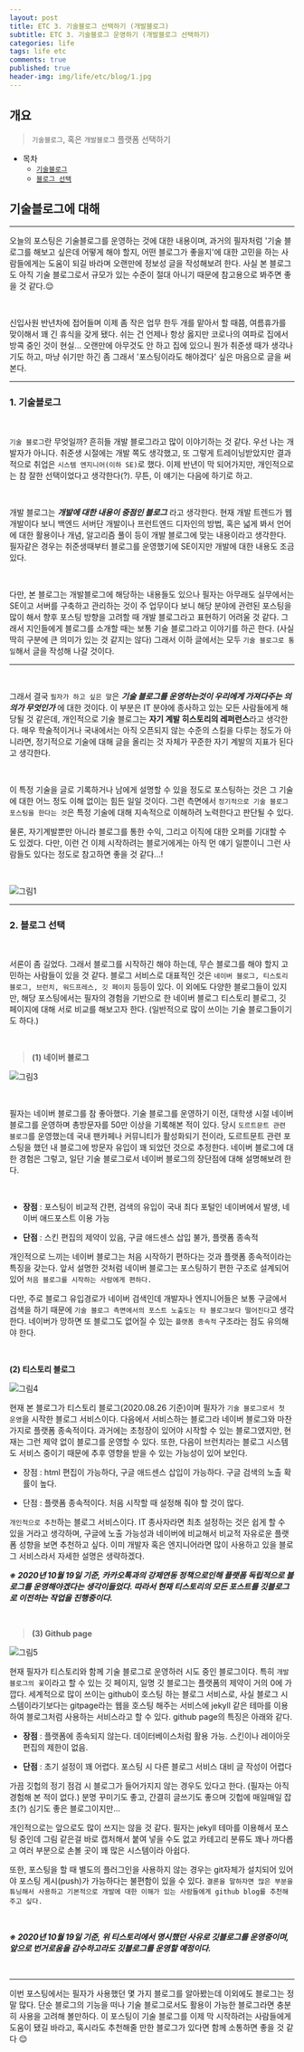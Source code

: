 ```yaml
---
layout: post
title: ETC 3. 기술블로그 선택하기 (개발블로그)
subtitle: ETC 3. 기술블로그 운영하기 (개발블로그 선택하기)
categories: life
tags: life etc
comments: true
published: true
header-img: img/life/etc/blog/1.jpg
---
```


## 개요
> `기술블로그`, 혹은 `개발블로그` 플랫폼 선택하기
  
- 목차
	- [`기술블로그`](#1-기술블로그)
	- [`블로그 선택`](#2-블로그-선택)
  
## 기술블로그에 대해
---
오늘의 포스팅은 기술블로그를 운영하는 것에 대한 내용이며, 과거의 필자처럼 '기술 블로그를 해보고 싶은데 어떻게 해야 할지, 어떤 블로그가 좋을지'에 대한 고민을 하는 사람들에게는 도움이 되길 바라며 오랜만에 정보성 글을 작성해보려 한다. 사실 본 블로그도 아직 기술 블로그로서 규모가 있는 수준이 절대 아니기 때문에 참고용으로 봐주면 좋을 것 같다.😌

<br>





신입사원 반년차에 접어들며 이제 좀 작은 업무 한두 개를 맡아서 할 때쯤, 여름휴가를 맞이해서 꽤 긴 휴식을 갖게 됐다. 쉬는 건 언제나 항상 옳지만 코로나의 여파로 집에서 방콕 중인 것이 현실... 오랜만에 아무것도 안 하고 집에 있으니 뭔가 취준생 때가 생각나기도 하고, 마냥 쉬기만 하긴 좀 그래서 '포스팅이라도 해야겠다' 싶은 마음으로 글을 써본다.

---

### **1\. 기술블로그**

<br>

`기술 블로그`란 무엇일까? 흔히들 개발 블로그라고 많이 이야기하는 것 같다. 우선 나는 개발자가 아니다. 취준생 시절에는 개발 쪽도 생각했고, 또 그렇게 트레이닝받았지만 결과적으로 취업은 `시스템 엔지니어(이하 SE)`로 했다. 이제 반년이 막 되어가지만, 개인적으로는 참 잘한 선택이었다고 생각한다(?).  무튼, 이 얘기는 다음에 하기로 하고.

<br>

개발 블로그는 _**개발에 대한 내용이 중점인 블로그**_ 라고 생각한다. 현재 개발 트렌드가 웹 개발이다 보니 백엔드 서버단 개발이나 프런트엔드 디자인의 방법, 혹은 넓게 봐서 언어에 대한 활용이나 개념, 알고리즘 풀이 등이 개발 블로그에 맞는 내용이라고 생각한다. 필자같은 경우는 취준생때부터 블로그를 운영했기에 SE이지만 개발에 대한 내용도 조금 있다.

<br>

다만, 본 블로그는 개발블로그에 해당하는 내용들도 있으나 필자는 아무래도 실무에서는 SE이고 서버를 구축하고 관리하는 것이 주 업무이다 보니 해당 분야에 관련된 포스팅을 많이 해서 향후 포스팅 방향을 고려할 때 개발 블로그라고 표현하기 어려울 것 같다. 그래서 지인들에게 블로그를 소개할 때는 보통 기술 블로그라고 이야기를 하곤 한다. (사실 딱히 구분에 큰 의미가 있는 것 같지는 않다) 그래서 이하 글에서는 모두 `기술 블로그로 통일`해서 글을 작성해 나갈 것이다.

---

<br>

그래서 결국 `필자가 하고 싶은 말`은 _**기술 블로그를 운영하는것이 우리에게 가져다주는 의의가 무엇인가**_ 에 대한 것이다. 이 부분은 IT 분야에 종사하고 있는 모든 사람들에게 해당될 것 같은데, 개인적으로 기술 블로그는 **자기 계발 히스토리의 레퍼런스**라고 생각한다. 매우 학술적이거나 국내에서는 아직 오픈되지 않는 수준의 스킬을 다루는 정도가 아니라면, 정기적으로 기술에 대해 글을 올리는 것 자체가 꾸준한 자기 계발의 지표가 된다고 생각한다.

<br>

이 특정 기술을 글로 기록하거나 남에게 설명할 수 있을 정도로 포스팅하는 것은 그 기술에 대한 어느 정도 이해 없이는 힘든 일일 것이다. 그런 측면에서 `정기적으로 기술 블로그 포스팅을 한다는 것`은 특정 기술에 대해 지속적으로 이해하려 노력한다고 판단될 수 있다.

물론, 자기계발뿐만 아니라 블로그를 통한 수익, 그리고 이직에 대한 오퍼를 기대할 수 도 있겠다. 다만, 이런 건 이제 시작하려는 블로거에게는 아직 먼 얘기 일뿐이니 그런 사람들도 있다는 정도로 참고하면 좋을 것 같다...!

<br>

![그림1](https://cdn.jsdelivr.net/gh/zunoxi/zunoxi.github.io/assets/img/life/etc/blog/2.jpg)


---

### **2\. 블로그 선택**

<br>

서론이 좀 길었다. 그래서 블로그를 시작하긴 해야 하는데, 무슨 블로그를 해야 할지 고민하는 사람들이 있을 것 같다. 블로그 서비스로 대표적인 것은 `네이버 블로그, 티스토리 블로그, 브런치, 워드프레스, 깃 페이지` 등등이 있다. 이 외에도 다양한 블로그들이 있지만, 해당 포스팅에서는 필자의 경험을 기반으로 한 네이버 블로그 티스토리 블로그, 깃 페이지에 대해 서로 비교를 해보고자 한다. (일반적으로 많이 쓰이는 기술 블로그들이기도 하다.)

<br>




> **(1) 네이버 블로그**

![그림3](https://cdn.jsdelivr.net/gh/zunoxi/zunoxi.github.io/assets/img/life/etc/blog/3.png)

<br>

필자는 네이버 블로그를 참 좋아했다. 기술 블로그를 운영하기 이전, 대학생 시절 네이버 블로그를 운영하며 총방문자를 50만 이상을 기록해본 적이 있다. 당시 `도르트문트 관련 블로그`를 운영했는데 국내 팬카페나 커뮤니티가 활성화되기 전이라, 도르트문트 관련 포스팅을 했던 내 블로그에 방문자 유입이 꽤 되었던 것으로 추정한다. 네이버 블로그에 대한 경험은 그렇고, 일단 기술 블로그로서 네이버 블로그의 장단점에 대해 설명해보려 한다.

<br>

- **장점** : 포스팅이 비교적 간편, 검색의 유입이 국내 최다 포털인 네이버에서 발생, 네이버 애드포스트 이용 가능

- **단점** : 스킨 편집의 제약이 있음, 구글 애드센스 삽입 불가, 플랫폼 종속적

개인적으로 느끼는 네이버 블로그는 처음 시작하기 편하다는 것과 플랫폼 종속적이라는 특징을 갖는다. 앞서 설명한 것처럼 네이버 블로그는 포스팅하기 편한 구조로 설계되어 있어 `처음 블로그를 시작하는 사람에게 편하다. `

다만, 주로 블로그 유입경로가 네이버 검색인데 개발자나 엔지니어들은 보통 구글에서 검색을 하기 때문에 `기술 블로그 측면에서의 포스트 노출도는 타 블로그보다 떨어진다`고 생각한다. 네이버가 망하면 또 블로그도 없어질 수 있는 `플랫폼 종속적` 구조라는 점도 유의해야 한다.

<br>



**(2) 티스토리 블로그**


![그림4](https://cdn.jsdelivr.net/gh/zunoxi/zunoxi.github.io/assets/img/life/etc/blog/4.jpg)

현재 본 블로그가 티스토리 블로그(2020.08.26 기준)이며 필자가 `기술 블로그로서 첫 운영`을 시작한 블로그 서비스이다. 다음에서 서비스하는 블로그라 네이버 블로그와 마찬가지로 플랫폼 종속적이다. 과거에는 초청장이 있어야 시작할 수 있는 블로그였지만, 현재는 그런 제약 없이 블로그를 운영할 수 있다. 또한, 다음이 브런치라는 블로그 시스템도 서비스 중이기 때문에 추후 영향을 받을 수 있는 가능성이 있어 보인다. 

- 장점 : html 편집이 가능하다, 구글 애드센스 삽입이 가능하다. 구글 검색의 노출 확률이 높다.

- 단점 : 플랫폼 종속적이다. 처음 시작할 때 설정해 줘야 할 것이 많다. 

`개인적으로 추천`하는 블로그 서비스이다. IT 종사자라면 최초 설정하는 것은 쉽게 할 수 있을 거라고 생각하며, 구글에 노출 가능성과 네이버에 비교해서 비교적 자유로운 플랫폼 성향을 보면 추천하고 싶다. 이미 개발자 혹은 엔지니어라면 많이 사용하고 있을 블로그 서비스라서 자세한 설명은 생략하겠다.
<br>

_**※ 2020년 10월 19일 기준, 카카오톡과의 강제연동 정책으로인해 플랫폼 독립적으로 블로그를 운영해야겠다는 생각이들었다. 따라서 현재 티스토리의 모든 포스트를 깃블로그로 이전하는 작업을 진행중이다.**_

<br>

> **(3) Github page**


![그림5](https://cdn.jsdelivr.net/gh/zunoxi/zunoxi.github.io/assets/img/life/etc/blog/5.png)

현재 필자가 티스토리와 함께 기술 블로그로 운영하러 시도 중인 블로그이다. 특히 `개발 블로그의 꽃`이라고 할 수 있는 깃 페이지, 일명 깃 블로그는 플랫폼의 제약이 거의 0에 가깝다. 세계적으로 많이 쓰이는 github이 호스팅 하는 블로그 서비스로, 사실 블로그 시스템이라기보다는 gitpage라는 웹을 호스팅 해주는 서비스에 jekyll 같은 테마를 이용하여 블로그처럼 사용하는 서비스라고 할 수 있다. github page의 특징은 아래와 같다.

- **장점** : 플랫폼에 종속되지 않는다. 데이터베이스처럼 활용 가능. 스킨이나 레이아웃 편집의 제한이 없음.

- **단점** : 초기 설정이 꽤 어렵다. 포스팅 시 다른 블로그 서비스 대비 글 작성이 어렵다

가끔 깃헙의 정기 점검 시 블로그가 들어가지지 않는 경우도 있다고 한다. (필자는 아직 경험해 본 적이 없다.) 분명 꾸미기도 좋고, 간결히 글쓰기도 좋으며 깃헙에 매일매일 잡초(?) 심기도 좋은 블로그이지만... 

개인적으로는 앞으로도 많이 쓰지는 않을 것 같다. 필자는 jekyll 테마를 이용해서 포스팅 중인데 그림 같은걸 바로 캡처해서 붙여 넣을 수도 없고 카테고리 분류도 꽤나 까다롭고 여러 부분으로 손볼 곳이 꽤 많은 시스템이라 아쉽다. 

또한, 포스팅을 할 때 별도의 플러그인을 사용하지 않는 경우는 git자체가 설치되어 있어야 포스팅 게시(push)가 가능하다는 불편함이 있을 수 있다. `결론을 말하자면 많은 부분을 튜닝해서 사용하고 기본적으로 개발에 대한 이해가 있는 사람들에게 github blog를 추천해주고 싶다.`

<br>

_**※ 2020년 10월 19일 기준, 위 티스토리에서 명시했던 사유로 깃블로그를 운영중이며, 앞으로 번거로움을 감수하고라도 깃블로그를 운영할 예정이다.**_

<br>

---

이번 포스팅에서는 필자가 사용했던 몇 가지 블로그를 알아봤는데 이외에도 블로그는 정말 많다. 단순 블로그의 기능을 떠나 기술 블로그로서도 활용이 가능한 블로그라면 충분히 사용을 고려해 볼만하다. 이 포스팅이 기술 블로그를 이제 막 시작하려는 사람들에게 도움이 됐길 바라고, 혹시라도 추천해줄 만한 블로그가 있다면 함께 소통하면 좋을 것 같다 😌

